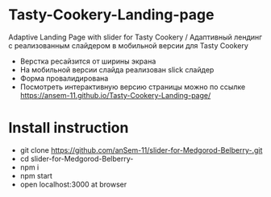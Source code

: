 # Tasty-Cookery-Landing-page
Adaptive Landing Page  with slider for Tasty Cookery / Адаптивный лендинг с реализованным слайдером в мобильной версии для Tasty Cookery

* Верстка ресайзится от ширины экрана
* На мобильной версии слайда реализован slick слайдер
* Форма провалидирована
* Посмотреть интерактивную версию страницы можно по ссылке https://ansem-11.github.io/Tasty-Cookery-Landing-page/

# Install instruction

* git clone https://github.com/anSem-11/slider-for-Medgorod-Belberry-.git
* cd slider-for-Medgorod-Belberry-
* npm i
* npm start
* open localhost:3000 at browser
